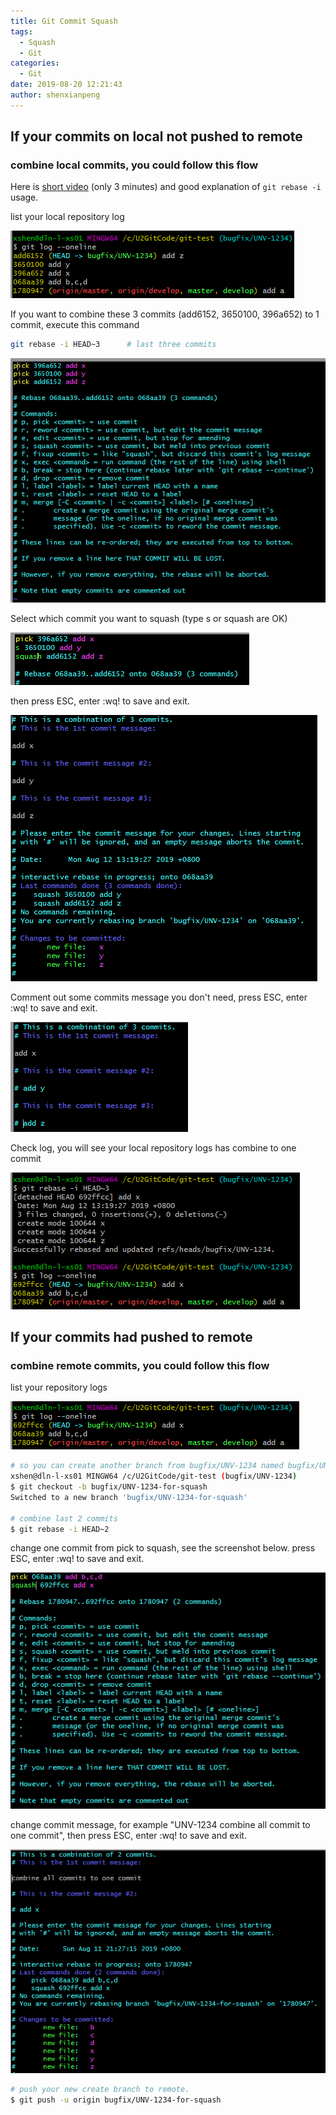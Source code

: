 ```yaml
---
title: Git Commit Squash
tags:
  - Squash
  - Git
categories:
  - Git
date: 2019-08-20 12:21:43
author: shenxianpeng
---
```


## If your commits on local not pushed to remote

### combine local commits, you could follow this flow

Here is [short video](https://www.youtube.com/watch?v=V5KrD7CmO4o) (only 3 minutes) and good explanation of `git rebase -i` usage.

list your local repository log

![list your logs in oneline](git-commit-squash\example-01.png)

If you want to combine these 3 commits (add6152, 3650100, 396a652) to 1 commit, execute this command

```bash
git rebase -i HEAD~3      # last three commits
```

![list last three commits](git-commit-squash\example-02.png)

Select which commit you want to squash (type s or squash are OK)

![combine three commits to one](git-commit-squash\example-03.png)

then press ESC, enter :wq! to save and exit.

![comment out some commits message you don't need](git-commit-squash\example-04.png)

Comment out some commits message you don't need, press ESC, enter :wq! to save and exit.

![comment out some commits message you don't need](git-commit-squash\example-05.png)

Check log, you will see your local repository logs has combine to one commit

![comment out some commits message you don't need](git-commit-squash\example-06.png)

## If your commits had pushed to remote

### combine remote commits, you could follow this flow

list your repository logs

![list your logs in oneline](git-commit-squash\example-07.png)

```bash
# so you can create another branch from bugfix/UNV-1234 named bugfix/UNV-1234-for-squash
xshen@dln-l-xs01 MINGW64 /c/U2GitCode/git-test (bugfix/UNV-1234)
$ git checkout -b bugfix/UNV-1234-for-squash
Switched to a new branch 'bugfix/UNV-1234-for-squash'

# combine last 2 commits
$ git rebase -i HEAD~2
```

change one commit from pick to squash, see the screenshot below. press ESC, enter :wq! to save and exit.

![select a commit you want to squash](git-commit-squash\example-08.png)

change commit message, for example "UNV-1234 combine all commit to one commit", then press ESC, enter :wq! to save and exit.

![comment out commit message you don't want to display](git-commit-squash\example-09.png)

```bash
# push your new create branch to remote.
$ git push -u origin bugfix/UNV-1234-for-squash
```
